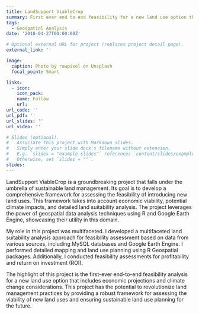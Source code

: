 ```yaml
---
title: LandSupport ViableCrop   
summary: First ever end to end feasibility for a new land use option that includes economics and projection agains climate change
tags:
  - Geospatial Analysis
date: '2018-04-27T00:00:00Z'

# Optional external URL for project (replaces project detail page).
external_link: ''

image:
  caption: Photo by rawpixel on Unsplash
  focal_point: Smart

links:
  - icon: 
    icon_pack: 
    name: Follow
    url: 
url_code: ''
url_pdf: ''
url_slides: ''
url_video: ''

# Slides (optional).
#   Associate this project with Markdown slides.
#   Simply enter your slide deck's filename without extension.
#   E.g. `slides = "example-slides"` references `content/slides/example-slides.md`.
#   Otherwise, set `slides = ""`.
slides: 
---
```


LandSupport ViableCrop is a groundbreaking project that falls under the umbrella of sustainable land management. Its goal is to develop a comprehensive framework for assessing the feasibility of introducing new land uses. This framework takes into account economic viability, potential climate impacts, and detailed land suitability analysis. The project leverages the power of geospatial data analysis techniques using R and Google Earth Engine, showcasing their utility in this domain.

My role in this project was multifaceted. I developed a multifaceted land suitability analysis approach for feasibility assessment based on data from various sources, including MySQL databases and Google Earth Engine. I performed detailed mapping and land use planning using R Geospatial packages. Additionally, I conducted feasibility assessments for profitability and return on investment (ROI).

The highlight of this project is the first-ever end-to-end feasibility analysis for a new land use option that includes economic projections and climate change considerations. This project has the potential to revolutionize land management practices by providing a robust framework for assessing the viability of new land uses and ensuring sustainable land use planning for the future.